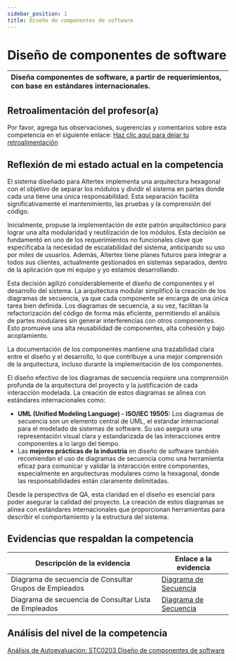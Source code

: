 ```yaml
---
sidebar_position: 1
title: Diseño de componentes de software
---
```

# Diseño de componentes de software

| Diseña componentes de software, a partir de requerimientos, con base en estándares internacionales. |
| :---------------------------------------------------------------------------------------------------- |

## Retroalimentación del profesor(a)

Por favor, agrega tus observaciones, sugerencias y comentarios sobre esta competencia en el siguiente enlace:  [Haz clic aquí para dejar tu retroalimentación](https://docs.google.com/document/d/1DS8nw5wONIA2Hsyyu9oGleLhGe4syc6xH5qRi6aSWro/edit?usp=sharing)

## Reflexión de mi estado actual en la competencia

El sistema diseñado para Altertex implementa una arquitectura hexagonal con el objetivo de separar los módulos y dividir el sistema en partes donde cada una tiene una única responsabilidad. Esta separación facilita significativamente el mantenimiento, las pruebas y la comprensión del código.

Inicialmente, propuse la implementación de este patrón arquitectónico para lograr una alta modularidad y reutilización de los módulos. Esta decisión se fundamentó en uno de los requerimientos no funcionales clave que especificaba la necesidad de escalabilidad del sistema, anticipando su uso por miles de usuarios. Además, Altertex tiene planes futuros para integrar a todos sus clientes, actualmente gestionados en sistemas separados, dentro de la aplicación que mi equipo y yo estamos desarrollando.

Esta decisión agilizó considerablemente el diseño de componentes y el desarrollo del sistema. La arquitectura modular simplificó la creación de los diagramas de secuencia, ya que cada componente se encarga de una única tarea bien definida. Los diagramas de secuencia, a su vez, facilitan la refactorización del código de forma más eficiente, permitiendo el análisis de partes modulares sin generar interferencias con otros componentes. Esto promueve una alta reusabilidad de componentes, alta cohesión y bajo acoplamiento.

La documentación de los componentes mantiene una trazabilidad clara entre el diseño y el desarrollo, lo que contribuye a una mejor comprensión de la arquitectura, incluso durante la implementación de los componentes.

El diseño efectivo de los diagramas de secuencia requiere una comprensión profunda de la arquitectura del proyecto y la justificación de cada interacción modelada. La creación de estos diagramas se alinea con estándares internacionales como:

* **UML (Unified Modeling Language) - ISO/IEC 19505:** Los diagramas de secuencia son un elemento central de UML, el estándar internacional para el modelado de sistemas de software. Su uso asegura una representación visual clara y estandarizada de las interacciones entre componentes a lo largo del tiempo.
* Las **mejores prácticas de la industria** en diseño de software también recomiendan el uso de diagramas de secuencia como una herramienta eficaz para comunicar y validar la interacción entre componentes, especialmente en arquitecturas modulares como la hexagonal, donde las responsabilidades están claramente delimitadas.

Desde la perspectiva de QA, esta claridad en el diseño es esencial para poder asegurar la calidad del proyecto. La creación de estos diagramas se alinea con estándares internacionales que proporcionan herramientas para describir el comportamiento y la estructura del sistema.

## Evidencias que respaldan la competencia

| Descripción de la evidencia                           | Enlace a la evidencia                                                                                          |
| ------------------------------------------------------ | -------------------------------------------------------------------------------------------------------------- |
| Diagrama de secuencia de Consultar Grupos de Empleados | [Diagrama de Secuencia](https://codeandco-wiki.netlify.app/docs/proyectos/textiles/documentacion/requisitos/RF22) |
| Diagrama de secuencia de Consultar Lista de Empleados  | [Diagrama de Secuencia](https://codeandco-wiki.netlify.app/docs/proyectos/textiles/documentacion/requisitos/RF17) |

## Análisis del nivel de la competencia

[Análisis de Autoevaluación: STC0203 Diseño de componentes de software](/docs/STC0203/Analisis)
